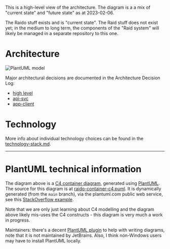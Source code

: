 This is a high-level view of the architecture.
The diagram is a a mix of "current state" and "future state" as at 2023-02-06.

The Raido stuff exists and is "current state".
The Raid stuff does not exist yet; in the medium to long term, the components
of the "Raid system" will likely be managed in a separate repository to this
one. 


# Architecture
<!--- Note the `?cache=no` param --->
![PlantUML model](https://www.plantuml.com/plantuml/svg/BOr12a8n34Jtda8Fq0R4bQj_bPW66sZJJvhezMt1rS2y6Tun7SsZjyjDb5eK3clNwdxE9u3XDx_5QxnYij5GP_LCemD6CfwCHdMjf8pqkKD7KIY3ODVYJ1x6VxpF2xCbUkHp2m_Mil87?cache=no)

Major architectural decisions are documented in the Architecture Decision Log:
* [high level](../adr)
* [api-svc](../../api-svc/doc/adr)
* [app-client](../../app-client/doc/adr)


# Technology

More info about individual technology choices can be found in the  
[technology-stack.md](../technology-stack.md).


----

# PlantUML technical information  


The diagram above is a 
[C4 container diagram](https://en.wikipedia.org/wiki/C4_model), 
generated using [PlantUML](https://plantuml.com/).
The source for this diagram is at
[raido-container-c4.puml](./raido-container-c4.puml).
It is dynamically generated (from the `main` branch), via the plantuml.com 
public web service, see this 
[StackOverflow example](https://stackoverflow.com/a/32771815/924597).

Note that we are only just learning about C4 modelling and the diagram above
likely mis-uses the C4 constructs - this diagram is very much a work in 
progress.

Maintainers: there's a decent 
[PlantUML plugin](https://plugins.jetbrains.com/plugin/7017-plantuml-integration) 
to help with writing diagrams, 
note that it is not maintained by JetBrains.
Also, I think non-Windows users may have to install PlantUML locally.
